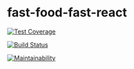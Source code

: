 # fast-food-fast-react

[![Test Coverage](https://api.codeclimate.com/v1/badges/923b7d3e24bdaa6e95da/test_coverage)](https://codeclimate.com/github/malfahad/fast-food-fast-react/test_coverage)

[![Build Status](https://travis-ci.com/malfahad/fast-food-fast-react.svg?branch=develop)](https://travis-ci.com/malfahad/fast-food-fast-react)

[![Maintainability](https://api.codeclimate.com/v1/badges/9e7dff2d8002fef34891/maintainability)](https://codeclimate.com/github/malfahad/fast-food-fast/maintainability)